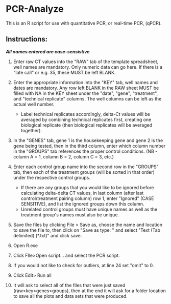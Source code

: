 # PCR-Analyze

This is an R script for use with quantitative PCR, or real-time PCR, (qPCR).

## Instructions:

***All names entered are case-sensistive***


1. Enter raw CT values into the "RAW" tab of the template spreadsheet, well names are mandatory.  Only numeric data can go here.  If there is a "late call" or e.g. 35, these MUST be left BLANK.


2. Enter the appropriate information into the "KEY" tab, well names and dates are mandatory. Any row left BLANK in the RAW sheet MUST be filled with NA in the KEY sheet under the "date",  "gene", "treatment", and "technical replicate" columns.  The well columns can be left as the actual well number.
	- Label technical replicates accordingly, delta-Ct 	values will be averaged by combining technical replicates first, creating one biological replicate (then biological replicates will be averaged together).


3. In the "GENES" tab, gene 1 is the housekeeping gene and gene 2 is the gene being tested, then in the third column, enter which column number in the "GROUPS" tab references the proper control conditions. (NB - column A = 1, column B = 2, column C = 3, etc.)


4. Enter each control group name into the second row in the "GROUPS" tab, then each of the treatment groups (will be sorted in that order) under the respective control groups.
	- If there are any groups that you would like to be ignored before calculating delta-delta CT values, in last column (after last control/treatment pairing column) row 1, enter "Ignored" (CASE SENSITIVE), and list the ignored groups down this column.
	- Unrelated control groups must have unique names as well as the treatment group's names must also be unique.


5. Save the files by clicking File > Save as, choose the name and location to save the file to, then click on "Save as type:  " and select "Text (Tab delimited) (*.txt)" and click save.


6. Open R.exe

7. Click FIle>Open script... and select the PCR script.

8. If you would not like to check for outliers, at line 24 set "omit" to 0.

9. Click Edit> Run all

10. It will ask to select all of the files that were just saved (raw>key>genes>groups), then at the end it will ask for a folder location to save all the plots and data sets that were produced.
